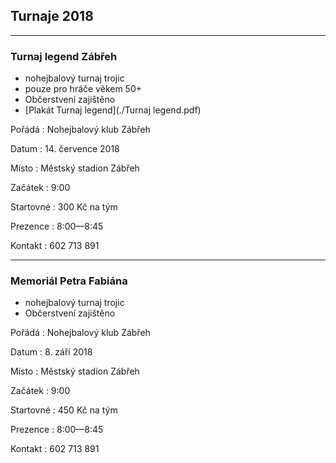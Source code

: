 ## Turnaje 2018 ##

---

### Turnaj legend Zábřeh ###
- nohejbalový turnaj trojic
- pouze pro hráče věkem 50+ 
- Občerstvení zajištěno 
- [Plakát Turnaj legend](\./Turnaj legend\.pdf)

Pořádá
: Nohejbalový klub Zábřeh

Datum
: 14\. července 2018

Místo
: Městský stadion Zábřeh 

Začátek
: 9:00 

Startovné
: 300 Kč na tým 

Prezence
: 8:00—8:45 

Kontakt
: 602 713 891

---

### Memoriál Petra Fabiána 
- nohejbalový turnaj trojic
- Občerstvení zajištěno 

Pořádá
: Nohejbalový klub Zábřeh

Datum
: 8\. září 2018

Místo
: Městský stadion Zábřeh 

Začátek
: 9:00 

Startovné
: 450 Kč na tým 

Prezence
: 8:00—8:45 

Kontakt
: 602 713 891
